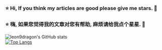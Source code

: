 <!--
**leon9dragon/leon9dragon** is a ✨ _special_ ✨ repository because its `README.md` (this file) appears on your GitHub profile.

Here are some ideas to get you started:

- 🔭 I’m currently working on ...
- 🌱 I’m currently learning ...
- 👯 I’m looking to collaborate on ...
- 🤔 I’m looking for help with ...
- 💬 Ask me about ...
- 📫 How to reach me: ...
- 😄 Pronouns: ...
- ⚡ Fun fact: ...
-->
<h3>⭐ Hi, If you think my articles are good please give me stars. 🌟</h3>  
<h3>⭐ 嗨, 如果您觉得我的文章对您有帮助, 麻烦请给我点个星星. 🌟</h3>   

![leon9dragon's GitHub stats](https://github-readme-stats.vercel.app/api?username=leon9dragon&show_icons=true&theme=radical)  
[![Top Langs](https://github-readme-stats.vercel.app/api/top-langs/?username=leon9dragon&layout=compact&theme=radical&card_width=445)](https://github.com/anuraghazra/github-readme-stats)

